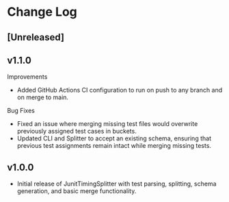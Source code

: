 # Change Log

## [Unreleased]

## v1.1.0
Improvements
- Added GitHub Actions CI configuration to run on push to any branch and on merge to main.

Bug Fixes
- Fixed an issue where merging missing test files would overwrite previously assigned test cases in buckets.
- Updated CLI and Splitter to accept an existing schema, ensuring that previous test assignments remain intact while merging missing tests.

## v1.0.0
- Initial release of JunitTimingSplitter with test parsing, splitting, schema generation, and basic merge functionality.
